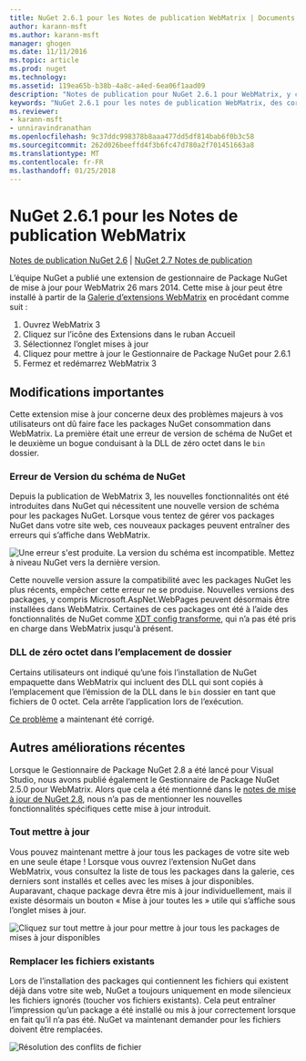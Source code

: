 ```yaml
---
title: NuGet 2.6.1 pour les Notes de publication WebMatrix | Documents Microsoft
author: karann-msft
ms.author: karann-msft
manager: ghogen
ms.date: 11/11/2016
ms.topic: article
ms.prod: nuget
ms.technology: 
ms.assetid: 119ea65b-b38b-4a8c-a4ed-6ea06f1aad09
description: "Notes de publication pour NuGet 2.6.1 pour WebMatrix, y compris les problèmes connus, les correctifs de bogues, les fonctionnalités ajoutées et dcr."
keywords: "NuGet 2.6.1 pour les notes de publication WebMatrix, des correctifs de bogues, problèmes connus, ajouté des fonctionnalités, DCR"
ms.reviewer:
- karann-msft
- unniravindranathan
ms.openlocfilehash: 9c37ddc998378b8aaa477dd5df814bab6f0b3c58
ms.sourcegitcommit: 262d026beeffd4f3b6fc47d780a2f701451663a8
ms.translationtype: MT
ms.contentlocale: fr-FR
ms.lasthandoff: 01/25/2018
---
```

# <a name="nuget-261-for-webmatrix-release-notes"></a>NuGet 2.6.1 pour les Notes de publication WebMatrix

[Notes de publication NuGet 2.6](../release-notes/nuget-2.6.md) | [NuGet 2.7 Notes de publication](../release-notes/nuget-2.7.md)

L’équipe NuGet a publié une extension de gestionnaire de Package NuGet de mise à jour pour WebMatrix 26 mars 2014.  Cette mise à jour peut être installé à partir de la [Galerie d’extensions WebMatrix](http://extensions.webmatrix.com/packages/NuGetPackageManager/) en procédant comme suit :

1. Ouvrez WebMatrix 3
2. Cliquez sur l’icône des Extensions dans le ruban Accueil
3. Sélectionnez l’onglet mises à jour
4. Cliquez pour mettre à jour le Gestionnaire de Package NuGet pour 2.6.1
6. Fermez et redémarrez WebMatrix 3

## <a name="notable-changes"></a>Modifications importantes

Cette extension mise à jour concerne deux des problèmes majeurs à vos utilisateurs ont dû faire face les packages NuGet consommation dans WebMatrix.  La première était une erreur de version de schéma de NuGet et le deuxième un bogue conduisant à la DLL de zéro octet dans le `bin` dossier.

### <a name="nuget-schema-version-error"></a>Erreur de Version du schéma de NuGet

Depuis la publication de WebMatrix 3, les nouvelles fonctionnalités ont été introduites dans NuGet qui nécessitent une nouvelle version de schéma pour les packages NuGet.  Lorsque vous tentez de gérer vos packages NuGet dans votre site web, ces nouveaux packages peuvent entraîner des erreurs qui s’affiche dans WebMatrix.

![Une erreur s'est produite. La version du schéma est incompatible. Mettez à niveau NuGet vers la dernière version.](./media/NuGet-2.8/webmatrix-schema-version.png)

Cette nouvelle version assure la compatibilité avec les packages NuGet les plus récents, empêcher cette erreur ne se produise. Nouvelles versions des packages, y compris Microsoft.AspNet.WebPages peuvent désormais être installées dans WebMatrix.  Certaines de ces packages ont été à l’aide des fonctionnalités de NuGet comme [XDT config transforme](../release-notes/nuget-2.6.md#xdt), qui n’a pas été pris en charge dans WebMatrix jusqu'à présent.

### <a name="zero-byte-dlls-in-bin-folder"></a>DLL de zéro octet dans l’emplacement de dossier

Certains utilisateurs ont indiqué qu’une fois l’installation de NuGet empaquette dans WebMatrix qui incluent des DLL qui sont copiés à l’emplacement que l’émission de la DLL dans le `bin` dossier en tant que fichiers de 0 octet.  Cela arrête l’application lors de l’exécution.

[Ce problème](https://nuget.codeplex.com/workitem/4060) a maintenant été corrigé.

## <a name="other-recent-improvements"></a>Autres améliorations récentes

Lorsque le Gestionnaire de Package NuGet 2.8 a été lancé pour Visual Studio, nous avons publié également le Gestionnaire de Package NuGet 2.5.0 pour WebMatrix.  Alors que cela a été mentionné dans le [notes de mise à jour de NuGet 2.8](../release-notes/nuget-2.8.md#webmatrix-nuget-client-updates), nous n’a pas de mentionner les nouvelles fonctionnalités spécifiques cette mise à jour introduit.

### <a name="update-all"></a>Tout mettre à jour

Vous pouvez maintenant mettre à jour tous les packages de votre site web en une seule étape !  Lorsque vous ouvrez l’extension NuGet dans WebMatrix, vous consultez la liste de tous les packages dans la galerie, ces derniers sont installés et celles avec les mises à jour disponibles.  Auparavant, chaque package devra être mis à jour individuellement, mais il existe désormais un bouton « Mise à jour toutes les » utile qui s’affiche sous l’onglet mises à jour.

![Cliquez sur tout mettre à jour pour mettre à jour tous les packages de mises à jour disponibles](./media/NuGet-2.8/webmatrix-update-all.png)

### <a name="overwrite-existing-files"></a>Remplacer les fichiers existants

Lors de l’installation des packages qui contiennent les fichiers qui existent déjà dans votre site web, NuGet a toujours uniquement en mode silencieux les fichiers ignorés (toucher vos fichiers existants).  Cela peut entraîner l’impression qu’un package a été installé ou mis à jour correctement lorsque en fait qu’il n’a pas été.  NuGet va maintenant demander pour les fichiers doivent être remplacées.

![Résolution des conflits de fichier](./media/NuGet-2.8/webmatrix-overwrite-file.png)
